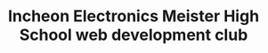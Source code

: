 ---
title: Incheon Electronics Meister High School web development club
description: Club operation
image: icons8-club-100.png

# Badge style
style:
    background: "#7FB3D5"
    color: "#fff"
---